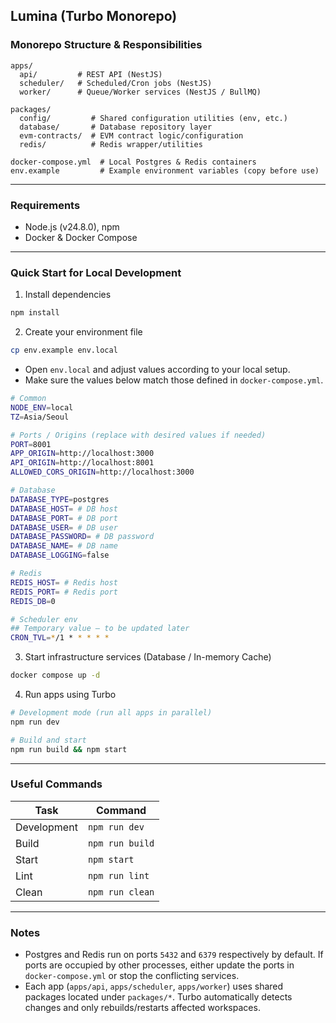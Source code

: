 ## Lumina (Turbo Monorepo)

### Monorepo Structure & Responsibilities

```text
apps/
  api/         # REST API (NestJS)
  scheduler/   # Scheduled/Cron jobs (NestJS)
  worker/      # Queue/Worker services (NestJS / BullMQ)

packages/
  config/         # Shared configuration utilities (env, etc.)
  database/       # Database repository layer
  evm-contracts/  # EVM contract logic/configuration
  redis/          # Redis wrapper/utilities

docker-compose.yml  # Local Postgres & Redis containers
env.example         # Example environment variables (copy before use)
```

---

### Requirements

- Node.js (v24.8.0), npm
- Docker & Docker Compose

---

### Quick Start for Local Development

1. Install dependencies

```bash
npm install
```

2. Create your environment file

```bash
cp env.example env.local
```

- Open `env.local` and adjust values according to your local setup.
- Make sure the values below match those defined in `docker-compose.yml`.

```bash
# Common
NODE_ENV=local
TZ=Asia/Seoul

# Ports / Origins (replace with desired values if needed)
PORT=8001
APP_ORIGIN=http://localhost:3000
API_ORIGIN=http://localhost:8001
ALLOWED_CORS_ORIGIN=http://localhost:3000

# Database
DATABASE_TYPE=postgres
DATABASE_HOST= # DB host
DATABASE_PORT= # DB port
DATABASE_USER= # DB user
DATABASE_PASSWORD= # DB password
DATABASE_NAME= # DB name
DATABASE_LOGGING=false

# Redis
REDIS_HOST= # Redis host
REDIS_PORT= # Redis port
REDIS_DB=0

# Scheduler env
## Temporary value — to be updated later
CRON_TVL=*/1 * * * * *
```

3. Start infrastructure services (Database / In-memory Cache)

```bash
docker compose up -d
```

4. Run apps using Turbo

```bash
# Development mode (run all apps in parallel)
npm run dev

# Build and start
npm run build && npm start
```

---

### Useful Commands

| Task        | Command         |
| ----------- | --------------- |
| Development | `npm run dev`   |
| Build       | `npm run build` |
| Start       | `npm start`     |
| Lint        | `npm run lint`  |
| Clean       | `npm run clean` |

---

### Notes

- Postgres and Redis run on ports `5432` and `6379` respectively by default. If ports are occupied by other processes, either update the ports in `docker-compose.yml` or stop the conflicting services.
- Each app (`apps/api`, `apps/scheduler`, `apps/worker`) uses shared packages located under `packages/*`. Turbo automatically detects changes and only rebuilds/restarts affected workspaces.
